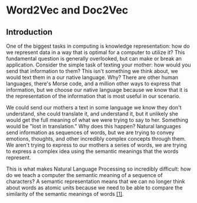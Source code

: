 # Word2Vec and Doc2Vec

## Introduction

One of the biggest tasks in computing is knowledge representation: how do we represent data in a way that is optimal for a computer to utilize it? This fundamental question is generally overlooked, but can make or break an application. Consider the simple task of texting your mother: how would you send that information to them? This isn't something we think about, we would text them in a our native language. Why? There are other human languages, there's Morse code, and a million other ways to express that information, but we choose our native language because we know that it is the representation of the information that is most useful in our scenario.

We could send our mothers a text in some language we know they don't understand, she could translate it, and understand it, but it unlikely she would get the full meaning of what we were trying to say to her. Something would be "lost in translation." Why does this happen? Natural languages send information as sequences of words, but we are trying to convey emotions, thoughts, and other incredibly complex concepts through them. We aren't trying to express to our mothers a series of words, we are trying to express a complex idea using the semantic meanings that the words represent.

This is what makes Natural Language Processing so incredibly difficult: how do we teach a computer the semantic meaning of a sequence of characters? A semantic representation means that we can no longer think about words as atomic units because we need to be able to compare the similarity of the semantic meanings of words [\[1\]][Efficient Estimation].



[Efficient Estimation]: https://github.com/alexandermichels/AIReading/blob/master/pdf/Efficient_Estimation_of_Word_Representations_in_Vector_Space.pdf
